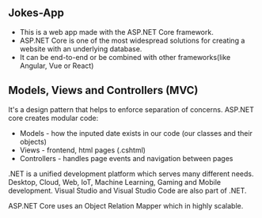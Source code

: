## Jokes-App

- This is a web app made with the ASP.NET Core framework.
- ASP.NET Core is one of the most widespread solutions for creating a website with an underlying database.
- It can be end-to-end or be combined with other frameworks(like Angular, Vue or React)

## Models, Views and Controllers (MVC)
It's a design pattern that helps to enforce separation of concerns.
ASP.NET core creates modular code:
- Models - how the inputed date exists in our code (our classes and their objects)
- Views - frontend, html pages (.cshtml)
- Controllers - handles page events and navigation between pages

.NET is a unified development platform which serves many different needs. Desktop, Cloud, Web, IoT, Machine Learning, Gaming and Mobile development. Visual Studio and Visual Studio Code are also part of .NET.

ASP.NET Core uses an Object Relation Mapper which in highly scalable.
